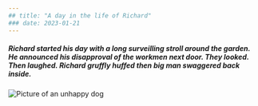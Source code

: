```yaml
---
## title: "A day in the life of Richard"
### date: 2023-01-21
---
```

##### Richard started his day with a long surveilling stroll around the garden. He announced his disapproval of the workmen next door. They looked. Then laughed. Richard gruffly huffed then big man swaggered back inside.
![Picture of an unhappy dog](https://user-images.githubusercontent.com/122983849/213885920-b7f99012-b283-4cad-9247-b421acdb72dd.jpg)

